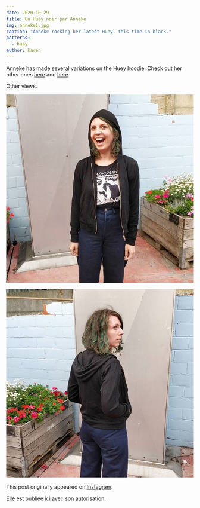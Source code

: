 ```yaml
---
date: 2020-10-29
title: Un Huey noir par Anneke
img: anneke1.jpg
caption: "Anneke rocking her latest Huey, this time in black."
patterns:
  - huey
author: karen
---
```


Anneke has made several variations on the Huey hoodie. Check out her other ones [here](https://freesewing.org/showcase/anneke-huey/) and [here](https://freesewing.org/showcase/anneke-huey-grey/).

Other views.

![Front view of Huey](anneke2.jpg)

![Back view of Huey](anneke3.jpg)

This post originally appeared on [Instagram](https://www.instagram.com/p/Bz3jSeJIiYG/?utm_source=ig_web_copy_link).

Elle est publiée ici avec son autorisation.
